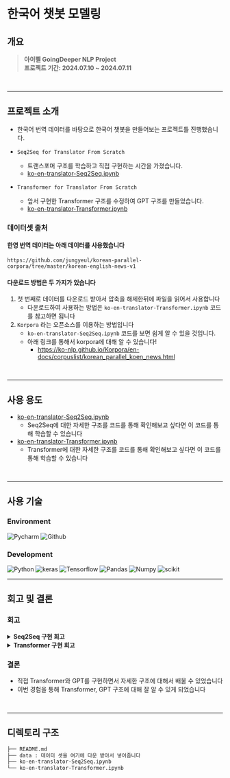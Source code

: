 # 한국어 챗봇 모델링

## 개요
> **아이펠 GoingDeeper NLP Project** <br/> 
> **프로젝트 기간: 2024.07.10 ~ 2024.07.11** <br/>

<br>

---
## 프로젝트 소개
- 한국어 번역 데이터를 바탕으로 한국어 챗봇을 만들어보는 프로젝트틀 진행했습니다.

- `Seq2Seq for Translator From Scratch`
  - 트랜스포머 구조를 학습하고 직접 구현하는 시간을 가졌습니다.
  - [ko-en-translator-Seq2Seq.ipynb](ko-en-translator-Seq2Seq.ipynb)
- `Transformer for Translator From Scratch`
  - 앞서 구현한 Transformer 구조를 수정하여 GPT 구조를 만들었습니다.
  - [ko-en-translator-Transformer.ipynb](ko-en-translator-Transformer.ipynb)

### 데이터셋 출처

#### 한영 번역 데이터는 아래 데이터를 사용했습니다
  ```text
  https://github.com/jungyeul/korean-parallel-corpora/tree/master/korean-english-news-v1
  ```

#### 다운로드 방법은 두 가지가 있습니다
1. 첫 번째로 데이터를 다운로드 받아서 압축을 해제한뒤에 파일을 읽어서 사용합니다
   - 다운로드하여 사용하는 방법은 `ko-en-translator-Transformer.ipynb` 코드를 참고하면 됩니다
2. `Korpora` 라는 오픈소스를 이용하는 방법입니다
   - `ko-en-translator-Seq2Seq.ipynb` 코드를 보면 쉽게 알 수 있을 것입니다.
   - 아래 링크를 통해서 korpora에 대해 알 수 있습니다!
     - https://ko-nlp.github.io/Korpora/en-docs/corpuslist/korean_parallel_koen_news.html

<br>

---

## 사용 용도
- [ko-en-translator-Seq2Seq.ipynb](ko-en-translator-Seq2Seq.ipynb)
  - Seq2Seq에 대한 자세한 구조를 코드를 통해 확인해보고 싶다면 이 코드를 통해 학습할 수 있습니다
- [ko-en-translator-Transformer.ipynb](ko-en-translator-Transformer.ipynb)
  - Transformer에 대한 자세한 구조를 코드를 통해 확인해보고 싶다면 이 코드를 통해 학습할 수 있습니다

<br>

----

## 사용 기술

### Environment
![Pycharm](https://img.shields.io/badge/PyCharm-000000.svg?&style=for-the-badge&logo=PyCharm&logoColor=white)
![Github](https://img.shields.io/badge/GitHub-181717?style=for-the-badge&logo=GitHub&logoColor=white)

### Development
![Python](https://img.shields.io/badge/Python-3776AB?style=for-the-badge&logo=python&logoColor=white)
![keras](https://img.shields.io/badge/Keras-D00000?style=for-the-badge&logo=Keras&logoColor=white)
![Tensorflow](https://img.shields.io/badge/TensorFlow-FF6F00?style=for-the-badge&logo=tensorflow&logoColor=white)
![Pandas](https://img.shields.io/badge/Pandas-2C2D72?style=for-the-badge&logo=pandas&logoColor=white)
![Numpy](https://img.shields.io/badge/Numpy-777BB4?style=for-the-badge&logo=numpy&logoColor=white)
![scikit](https://img.shields.io/badge/scikit_learn-F7931E?style=for-the-badge&logo=scikit-learn&logoColor=white)
<br>

----
회고 및 결론
---
### 회고
<details>
  <summary><b>Seq2Seq 구현 회고</b></summary>
  <div markdown="1">
    <li> 배운 점 </li>
      <ul>
        <li> 번역기를 만들기 위해 Seq2seq를 직접 구현하면서 구조를 파악해볼 수 있었다. </li>
      </ul>
    <li> 아쉬운 점 </li>
      <ul>
        <li>시간이 너무 오래걸려서 시각화 및 문제점을 구체적으로 파악하기 어려웠다. </li>
        <li>생각보다 좋은 결과가 나오지 않아서 아쉽다. </li>
      </ul>
    <li> 느낀 점 </li>
      <ul>
        <li>시간이 너무 오래걸리고 번역기를 만들기 위해서는 정말 많은 데이터를 통한 학습이 필요한 것 같다. </li>
      </ul>
    <li> 어려웠던 점 </li>
      <ul>
        <li>dropout layer를 어디에 두어야 할지, 어떻게 모델을 구성해야 더 좋은 성능을 낼 수 있을지 생각하는 것이 어렵다. </li>
      </ul>
  </div>
</details>

<details>
  <summary><b>Transformer 구현 회고</b></summary>
  <div markdown="1">
    <li> 배운 점 </li>
      <ul>
        <li>transformer의 구현방법을 알 수 있었다.</li>
        <li>seq2seq와 비교했을 때 확실히 더 좋은 성능이 나왔다.</li>
      </ul>
    <li> 아쉬운 점 </li>
      <ul>
        <li>데이터가 부족해서 성능이 잘 나오지 않은 것 같다. </li>
        <li>코드에 대한 이해를 좀 더 꼼꼼하게 하지 못해서 아쉬웠다. </li>
      </ul>
    <li> 느낀 점 </li>
      <ul>
        <li>shape을 바꿀때 순서를 왜 바꿨다가 하는지 고민을 하는 시간을 가졌는데 꼼꼼하게 공부하는 것이 중요하게 느껴졌다. </li>
        <li>앞으로는 좀 더 꼼꼼하게 코드나 내용을 이해하는 시간을 가져야 겠다. </li>
      </ul>
    <li> 어려웠던 점 </li>
      <ul>
        <li>transformer의 구조를 이해했다 생각했는데 다시 코드로 구현하려하니까 어려웠다. </li>
        <li>input shape 맞추는 것이 생각보다 까다롭게 느껴졌다. </li>
      </ul>
  </div>
</details>

### 결론
- 직접 Transformer와 GPT를 구현하면서 자세한 구조에 대해서 배울 수 있었습니다
- 이번 경험을 통해 Transformer, GPT 구조에 대해 잘 알 수 있게 되었습니다
<br>

---
## 디렉토리 구조
```bash
├── README.md
├── data : 데이터 셋을 여기에 다운 받아서 넣어줍니다
├── ko-en-translator-Seq2Seq.ipynb
└── ko-en-translator-Transformer.ipynb
```

